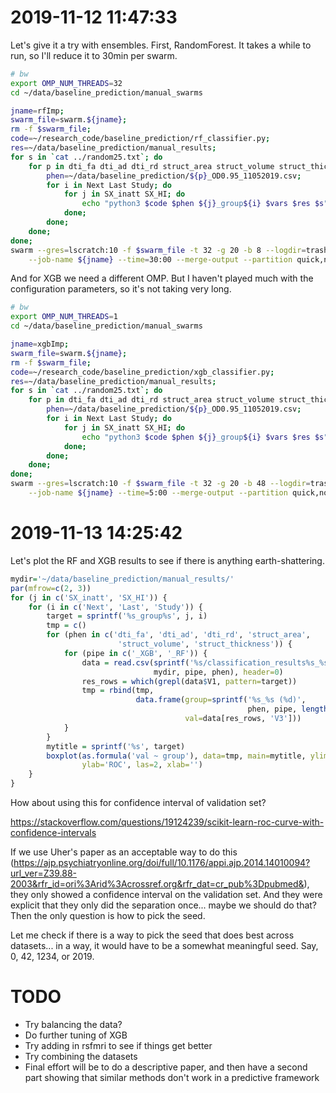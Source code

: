 # 2019-11-12 11:47:33

Let's give it a try with ensembles. First, RandomForest. It takes a while to
run, so I'll reduce it to 30min per swarm.

```bash
# bw
export OMP_NUM_THREADS=32
cd ~/data/baseline_prediction/manual_swarms

jname=rfImp;
swarm_file=swarm.${jname};
rm -f $swarm_file;
code=~/research_code/baseline_prediction/rf_classifier.py;
res=~/data/baseline_prediction/manual_results;
for s in `cat ../random25.txt`; do
    for p in dti_fa dti_ad dti_rd struct_area struct_volume struct_thickness; do
        phen=~/data/baseline_prediction/${p}_OD0.95_11052019.csv;
        for i in Next Last Study; do
            for j in SX_inatt SX_HI; do
                echo "python3 $code $phen ${j}_group${i} $vars $res $s" >> $swarm_file;
            done;
        done;
    done;
done;
swarm --gres=lscratch:10 -f $swarm_file -t 32 -g 20 -b 8 --logdir=trash_${jname} \
    --job-name ${jname} --time=30:00 --merge-output --partition quick,norm
```

And for XGB we need a different OMP. But I haven't played much with the
configuration parameters, so it's not taking very long.

```bash
# bw
export OMP_NUM_THREADS=1
cd ~/data/baseline_prediction/manual_swarms

jname=xgbImp;
swarm_file=swarm.${jname};
rm -f $swarm_file;
code=~/research_code/baseline_prediction/xgb_classifier.py;
res=~/data/baseline_prediction/manual_results;
for s in `cat ../random25.txt`; do
    for p in dti_fa dti_ad dti_rd struct_area struct_volume struct_thickness; do
        phen=~/data/baseline_prediction/${p}_OD0.95_11052019.csv;
        for i in Next Last Study; do
            for j in SX_inatt SX_HI; do
                echo "python3 $code $phen ${j}_group${i} $vars $res $s" >> $swarm_file;
            done;
        done;
    done;
done;
swarm --gres=lscratch:10 -f $swarm_file -t 32 -g 20 -b 48 --logdir=trash_${jname} \
    --job-name ${jname} --time=5:00 --merge-output --partition quick,norm
```

# 2019-11-13 14:25:42

Let's plot the RF and XGB results to see if there is anything earth-shattering.

```r
mydir='~/data/baseline_prediction/manual_results/'
par(mfrow=c(2, 3))
for (j in c('SX_inatt', 'SX_HI')) {
    for (i in c('Next', 'Last', 'Study')) {
        target = sprintf('%s_group%s', j, i)
        tmp = c()
        for (phen in c('dti_fa', 'dti_ad', 'dti_rd', 'struct_area',
                        'struct_volume', 'struct_thickness')) {
            for (pipe in c('_XGB', '_RF')) {
                data = read.csv(sprintf('%s/classification_results%s_%s_OD0.95_11052019.csv',
                                mydir, pipe, phen), header=0)
                res_rows = which(grepl(data$V1, pattern=target))
                tmp = rbind(tmp,
                            data.frame(group=sprintf('%s_%s (%d)',
                                                     phen, pipe, length(res_rows)),
                                       val=data[res_rows, 'V3']))
            }
        }
        mytitle = sprintf('%s', target)
        boxplot(as.formula('val ~ group'), data=tmp, main=mytitle, ylim=c(0.2,.9),
                ylab='ROC', las=2, xlab='')
    }
}
```


How about using this for confidence interval of validation set? 

https://stackoverflow.com/questions/19124239/scikit-learn-roc-curve-with-confidence-intervals

If we use Uher's paper as an acceptable way to do this
(https://ajp.psychiatryonline.org/doi/full/10.1176/appi.ajp.2014.14010094?url_ver=Z39.88-2003&rfr_id=ori%3Arid%3Acrossref.org&rfr_dat=cr_pub%3Dpubmed&),
they only showed a confidence interval on the validation set. And they were
explicit that they only did the separation once... maybe we should do that? Then
the only question is how to pick the seed.

Let me check if there is a way to pick the seed that does best across
datasets... in a way, it would have to be a somewhat meaningful seed. Say, 0, 42,
1234, or 2019.


# TODO
 * Try balancing the data?
 * Do further tuning of XGB
 * Try adding in rsfmri to see if things get better
 * Try combining the datasets
 * Final effort will be to do a descriptive paper, and then have a second part
   showing that similar methods don't work in a predictive framework 
